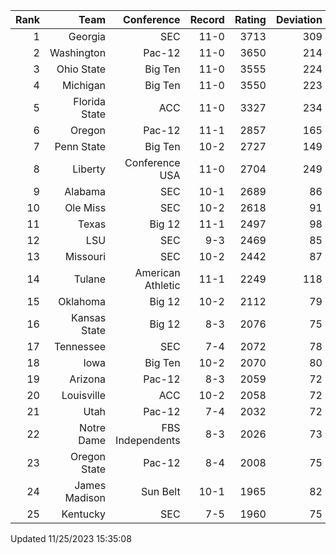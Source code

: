 | Rank  | Team                 | Conference           | Record   | Rating | Deviation |
| ---:  | ---:                 | ---:                 | ---:     | ---:   | ---:      |
| 1     | Georgia              | SEC                  | 11-0     | 3713   | 309       |
| 2     | Washington           | Pac-12               | 11-0     | 3650   | 214       |
| 3     | Ohio State           | Big Ten              | 11-0     | 3555   | 224       |
| 4     | Michigan             | Big Ten              | 11-0     | 3550   | 223       |
| 5     | Florida State        | ACC                  | 11-0     | 3327   | 234       |
| 6     | Oregon               | Pac-12               | 11-1     | 2857   | 165       |
| 7     | Penn State           | Big Ten              | 10-2     | 2727   | 149       |
| 8     | Liberty              | Conference USA       | 11-0     | 2704   | 249       |
| 9     | Alabama              | SEC                  | 10-1     | 2689   | 86        |
| 10    | Ole Miss             | SEC                  | 10-2     | 2618   | 91        |
| 11    | Texas                | Big 12               | 11-1     | 2497   | 98        |
| 12    | LSU                  | SEC                  | 9-3      | 2469   | 85        |
| 13    | Missouri             | SEC                  | 10-2     | 2442   | 87        |
| 14    | Tulane               | American Athletic    | 11-1     | 2249   | 118       |
| 15    | Oklahoma             | Big 12               | 10-2     | 2112   | 79        |
| 16    | Kansas State         | Big 12               | 8-3      | 2076   | 75        |
| 17    | Tennessee            | SEC                  | 7-4      | 2072   | 78        |
| 18    | Iowa                 | Big Ten              | 10-2     | 2070   | 80        |
| 19    | Arizona              | Pac-12               | 8-3      | 2059   | 72        |
| 20    | Louisville           | ACC                  | 10-2     | 2058   | 72        |
| 21    | Utah                 | Pac-12               | 7-4      | 2032   | 72        |
| 22    | Notre Dame           | FBS Independents     | 8-3      | 2026   | 73        |
| 23    | Oregon State         | Pac-12               | 8-4      | 2008   | 75        |
| 24    | James Madison        | Sun Belt             | 10-1     | 1965   | 82        |
| 25    | Kentucky             | SEC                  | 7-5      | 1960   | 75        |

Updated 11/25/2023 15:35:08
